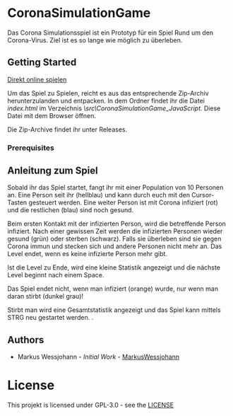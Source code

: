 # CoronaSimulationGame

Das Corona Simulationsspiel ist ein Prototyp für ein Spiel Rund um den Corona-Virus.
Ziel ist es so lange wie möglich zu überleben.

## Getting Started

[Direkt online spielen](https://cutt.ly/XtYecMh)

Um das Spiel zu Spielen, reicht es aus das entsprechende Zip-Archiv herunterzulanden und entpacken.
In dem Ordner findet ihr die Datei _index.html_ im Verzeichnis _\src\CoronaSimulationGame_JavaScript_.
Diese Datei mit dem Browser öffnen.

Die Zip-Archive findet ihr unter Releases.

### Prerequisites


## Anleitung zum Spiel

Sobald ihr das Spiel startet, fangt ihr mit einer Population von 10 Personen an. Eine Person seit ihr (hellblau) und kann durch euch mit den Cursor-Tasten gesteuert werden.
Eine weiter Person ist mit Corona infiziert (rot) und die restlichen (blau) sind noch gesund.

Beim ersten Kontakt mit der infizierten Person, wird die betreffende Person infiziert.
Nach einer gewissen Zeit werden die infizierten Personen wieder gesund (grün) oder sterben (schwarz).
Falls sie überleben sind sie gegen Corona immun und stecken sich und andere Personen nicht mehr an.
Das Level endet, wenn es keine infizierte Person mehr gibt.

Ist die Level zu Ende, wird eine kleine Statistik angezeigt und die nächste Level beginnt nach einem Space.

Das Spiel endet nicht, wenn man infiziert (orange) wurde, nur wenn man daran stirbt (dunkel grau)!

Stirbt man wird eine Gesamtstatistik angezeigt und das Spiel kann mittels STRG neu gestartet werden.
.
## Authors

* Markus Wessjohann - *Initial Work* - [MarkusWessjohann](https://github.com/MarkusWessjohann)

# License

This projekt is licensed under GPL-3.0 - see the [LICENSE](https://github.com/MarkusWessjohann/CoronaSimulationGame/blob/master/LICENSE)
